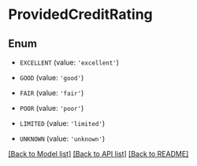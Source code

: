 # ProvidedCreditRating


## Enum

* `EXCELLENT` (value: `'excellent'`)

* `GOOD` (value: `'good'`)

* `FAIR` (value: `'fair'`)

* `POOR` (value: `'poor'`)

* `LIMITED` (value: `'limited'`)

* `UNKNOWN` (value: `'unknown'`)

[[Back to Model list]](../README.md#documentation-for-models) [[Back to API list]](../README.md#documentation-for-api-endpoints) [[Back to README]](../README.md)


